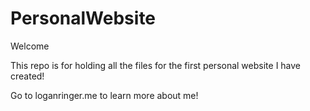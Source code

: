 # PersonalWebsite
Welcome

This repo is for holding all the files for the first personal website I have created!

Go to loganringer.me to learn more about me!
